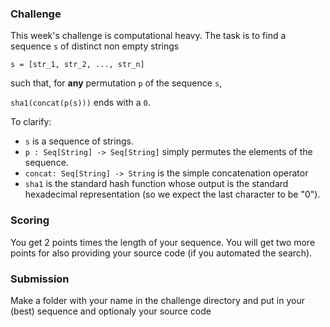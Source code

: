 
### Challenge

This week's challenge is computational heavy. The task is to find a sequence `s` of distinct non empty strings 

```
s = [str_1, str_2, ..., str_n]
```

such that, for **any** permutation `p` of the sequence `s`, 

`sha1(concat(p(s)))` ends with a `0`.

To clarify: 

- `s` is a sequence of strings. 
- `p : Seq[String] -> Seq[String]` simply permutes the elements of the sequence. 
- `concat: Seq[String] -> String` is the simple concatenation operator 
- `sha1` is the standard hash function whose output is the standard hexadecimal representation (so we expect the last character to be "0").

### Scoring

You get 2 points times the length of your sequence. You will get two more points for also providing your source code (if you automated the search).

### Submission

Make a folder with your name in the challenge directory and put in your (best) sequence and optionaly your source code 

